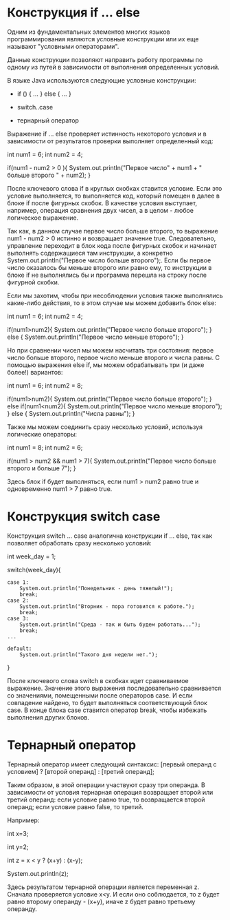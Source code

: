 # Конструкция if ... else

Одним из фундаментальных элементов многих языков программирования являются условные конструкции или
их еще называют "условными операторами".

Данные конструкции позволяют направить работу программы по одному из путей в зависимости от 
выполнения определенных условий.

В языке Java используются следующие условные конструкции:
* if () { ... } else { ... }  

* switch..case

* тернарный оператор

Выражение if ... else проверяет истинность некоторого условия и в зависимости от результатов проверки
выполняет определенный код:

int num1 = 6;
int num2 = 4;

if(num1 - num2 > 0 ){
System.out.println("Первое число" + num1 + " больше второго " + num2);
}

После ключевого слова if в круглых скобках ставится условие. Если это условие выполняется, то выполняется код, 
который помещен в далее в блоке if после фигурных скобок. В качестве условия выступает, например, операция 
сравнения двух чисел, а в целом - любое логическое выражение.

Так как, в данном случае первое число больше второго, то выражение num1 - num2 > 0 истинно и
возвращает значение true. Следовательно, управление переходит в блок кода после фигурных скобок 
и начинает выполнять содержащиеся там инструкции, а конкретно 
System.out.println("Первое число больше второго");. 
Если бы первое число оказалось бы меньше второго или равно ему, то инструкции в блоке if не выполнялись бы
и программа перешла на строку после фигурной скобки. 

Если мы захотим, чтобы при несоблюдении условия также выполнялись какие-либо действия, то
в этом случае мы можем добавить блок else:

int num1 = 6;
int num2 = 4;

if(num1>num2){
System.out.println("Первое число больше второго");
} else {
System.out.println("Первое число меньше второго");
}

Но при сравнении чисел мы можем насчитать три состояния: 
первое число больше второго, первое число меньше второго и числа равны.
С помощью выражения else if, мы можем обрабатывать три (и даже более!) вариантов:

int num1 = 6;
int num2 = 8;

if(num1>num2){
System.out.println("Первое число больше второго");
}
else if(num1<num2){
System.out.println("Первое число меньше второго");
} else {
System.out.println("Числа равны");
}

Также мы можем соединить сразу несколько условий, используя логические операторы:

int num1 = 8;
int num2 = 6;

if(num1 > num2 && num1 > 7){
System.out.println("Первое число больше второго и больше 7");
}

Здесь блок if будет выполняться, если num1 > num2 равно true и одновременно num1 > 7 равно true.

# Конструкция switch case

Конструкция switch ... case аналогична конструкции if ... else, так как позволяет обработать сразу 
несколько условий:

int week_day = 1;

switch(week_day){

    case 1: 
        System.out.println("Понедельник - день тяжелый!");
        break;
    case 2: 
        System.out.println("Вторник - пора готовится к работе.");
        break;
    case 3: 
        System.out.println("Среда - так и быть будем работать...");
        break;
    ...

    default:
        System.out.println("Такого дня недели нет.");
}

После ключевого слова switch в скобках идет сравниваемое выражение. Значение этого выражения 
последовательно сравнивается со значениями, помещенными после операторов сase. 
И если совпадение найдено, то будет выполняться соответствующий блок сase.
В конце блока сase ставится оператор break, чтобы избежать выполнения других блоков.

# Тернарный оператор

Тернарный оператор имеет следующий синтаксис: 
[первый операнд c условием] ? [второй операнд] : [третий операнд];

Таким образом, в этой операции участвуют сразу три операнда. 
В зависимости от условия тернарная операция возвращает второй или третий операнд: 
если условие равно true, то возвращается второй операнд; если условие равно false, то третий.

Например:

int x=3;

int y=2;

int z = x < y ? (x+y) : (x-y);

System.out.println(z);

Здесь результатом тернарной операции является переменная z. Сначала проверяется условие x<y.
И если оно соблюдается, то z будет равно второму операнду - (x+y), иначе z будет равно третьему операнду.



